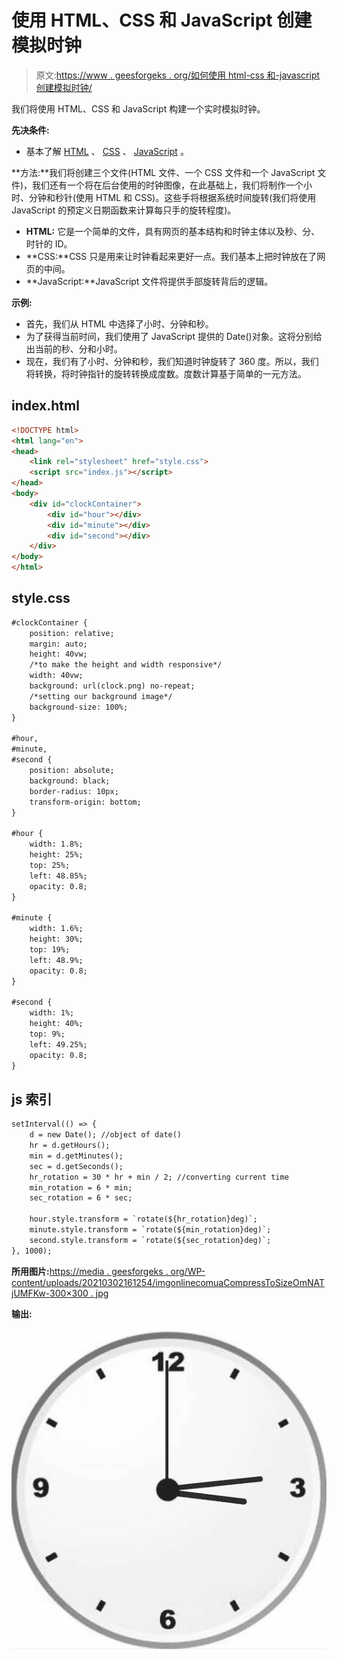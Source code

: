 # 使用 HTML、CSS 和 JavaScript 创建模拟时钟

> 原文:[https://www . geesforgeks . org/如何使用 html-css 和-javascript 创建模拟时钟/](https://www.geeksforgeeks.org/how-to-create-analog-clock-using-html-css-and-javascript/)

我们将使用 HTML、CSS 和 JavaScript 构建一个实时模拟时钟。

**先决条件:**

*   基本了解 [HTML](https://www.geeksforgeeks.org/html-tutorials/) 、 [CSS](https://www.geeksforgeeks.org/css-tutorials/) 、 [JavaScript](https://www.geeksforgeeks.org/javascript-tutorial/) 。

**方法:**我们将创建三个文件(HTML 文件、一个 CSS 文件和一个 JavaScript 文件)，我们还有一个将在后台使用的时钟图像，在此基础上，我们将制作一个小时、分钟和秒针(使用 HTML 和 CSS)。这些手将根据系统时间旋转(我们将使用 JavaScript 的预定义日期函数来计算每只手的旋转程度)。

*   **HTML:** 它是一个简单的文件，具有网页的基本结构和时钟主体以及秒、分、时针的 ID。
*   **CSS:**CSS 只是用来让时钟看起来更好一点。我们基本上把时钟放在了网页的中间。
*   **JavaScript:**JavaScript 文件将提供手部旋转背后的逻辑。

**示例:**

*   首先，我们从 HTML 中选择了小时、分钟和秒。
*   为了获得当前时间，我们使用了 JavaScript 提供的 Date()对象。这将分别给出当前的秒、分和小时。
*   现在，我们有了小时、分钟和秒，我们知道时钟旋转了 360 度。所以，我们将转换，将时钟指针的旋转转换成度数。度数计算基于简单的一元方法。

## index.html

```html
<!DOCTYPE html>
<html lang="en">
<head>
    <link rel="stylesheet" href="style.css">
    <script src="index.js"></script>
</head>
<body>
    <div id="clockContainer">
        <div id="hour"></div>
        <div id="minute"></div>
        <div id="second"></div>
    </div>
</body>
</html>
```

## style.css

```html
#clockContainer {
    position: relative;
    margin: auto;
    height: 40vw;
    /*to make the height and width responsive*/
    width: 40vw;
    background: url(clock.png) no-repeat;
    /*setting our background image*/
    background-size: 100%;
}

#hour,
#minute,
#second {
    position: absolute;
    background: black;
    border-radius: 10px;
    transform-origin: bottom;
}

#hour {
    width: 1.8%;
    height: 25%;
    top: 25%;
    left: 48.85%;
    opacity: 0.8;
}

#minute {
    width: 1.6%;
    height: 30%;
    top: 19%;
    left: 48.9%;
    opacity: 0.8;
}

#second {
    width: 1%;
    height: 40%;
    top: 9%;
    left: 49.25%;
    opacity: 0.8;
}
```

## js 索引

```html
setInterval(() => {
    d = new Date(); //object of date()
    hr = d.getHours();
    min = d.getMinutes();
    sec = d.getSeconds();
    hr_rotation = 30 * hr + min / 2; //converting current time
    min_rotation = 6 * min;
    sec_rotation = 6 * sec;

    hour.style.transform = `rotate(${hr_rotation}deg)`;
    minute.style.transform = `rotate(${min_rotation}deg)`;
    second.style.transform = `rotate(${sec_rotation}deg)`;
}, 1000);
```

**所用图片:**[https://media . geesforgeks . org/WP-content/uploads/20210302161254/imgonlinecomuaCompressToSizeOmNATjUMFKw-300×300 . jpg](https://media.geeksforgeeks.org/wp-content/uploads/20210302161254/imgonlinecomuaCompressToSizeOmNATjUMFKw-300x300.jpg)

**输出:**

![](img/df5cb2fcaa9d0b4c6337a06c98a96bd8.png)